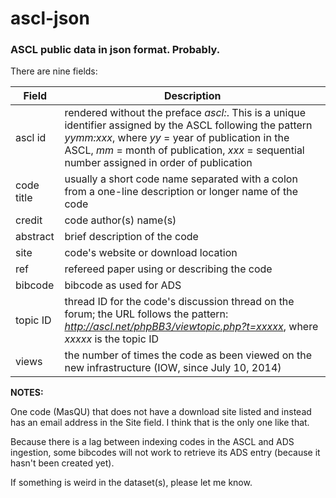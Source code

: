 ascl-json
=========

### ASCL public data in json format. Probably.

There are nine fields:  

| Field       | Description          |
| ------------- |------------- |
| ascl id     | rendered without the preface *ascl:*. This is a unique identifier assigned by the ASCL following the pattern *yymm:xxx*, where *yy* = year of publication in the ASCL, *mm* = month of publication, *xxx* = sequential number assigned in order of publication |
| code title      | usually a short code name separated with a colon from a one-line description or longer name of the code      | 
| credit | code author(s) name(s)      |
| abstract | brief description of the code      |
| site | code's website or download location      |
| ref | refereed paper using or describing the code      |
| bibcode | bibcode as used for ADS      |
| topic ID | thread ID for the code's discussion thread on the forum; the URL follows the pattern: *http://ascl.net/phpBB3/viewtopic.php?t=xxxxx*, where *xxxxx* is the topic ID     |
| views | the number of times the code as been viewed on the new infrastructure (IOW, since July 10, 2014)      |

**NOTES:** 

One code (MasQU) that does not have a download site listed and instead has an email address in the Site field. I think that is the only one like that. 

Because there is a lag between indexing codes in the ASCL and ADS ingestion, some bibcodes will not work to retrieve its ADS entry (because it hasn't been created yet).

If something is weird in the dataset(s), please let me know. 
